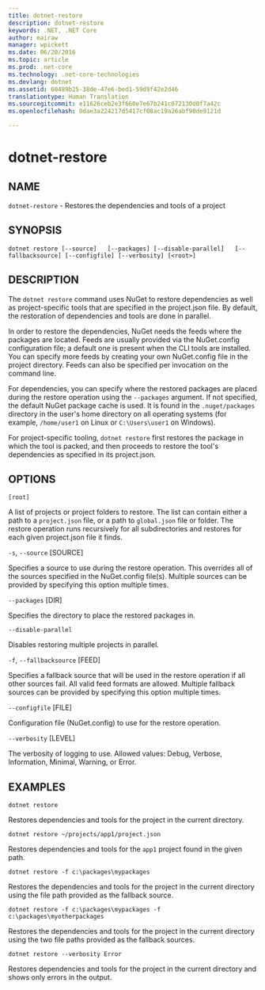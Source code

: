 ```yaml
---
title: dotnet-restore
description: dotnet-restore
keywords: .NET, .NET Core
author: mairaw
manager: wpickett
ms.date: 06/20/2016
ms.topic: article
ms.prod: .net-core
ms.technology: .net-core-technologies
ms.devlang: dotnet
ms.assetid: 60489b25-38de-47e6-bed1-59d9f42e2d46
translationtype: Human Translation
ms.sourcegitcommit: e11626ceb2e3f660e7e67b241c072130d0f7a42c
ms.openlocfilehash: 0dae3a224217d5417cf08ac19a26abf90de9121d

---
```


dotnet-restore
==============

## NAME

`dotnet-restore` - Restores the dependencies and tools of a project

## SYNOPSIS

`dotnet restore [--source]  
    [--packages] [--disable-parallel]  
    [--fallbacksource] [--configfile] [--verbosity]
    [<root>]`  

## DESCRIPTION

The `dotnet restore` command uses NuGet to restore dependencies as well as project-specific tools that are specified in the project.json file. By default, the restoration of dependencies and tools are done in parallel.

In order to restore the dependencies, NuGet needs the feeds where the packages are located. Feeds are usually provided via the NuGet.config configuration file; a default one is present when the CLI tools are installed. You can specify more feeds by creating your own NuGet.config file in the project directory. Feeds can also be specified per invocation on the command line. 

For dependencies, you can specify where the restored packages are placed during the restore operation using the `--packages` argument. If not specified, the default NuGet package cache is used. It is found in the `.nuget/packages` directory in the user's home directory on all operating systems (for example, `/home/user1` on Linux or `C:\Users\user1` on Windows).

For project-specific tooling, `dotnet restore` first restores the package in which the tool is packed, and then proceeds to restore the tool's dependencies as specified in its project.json. 

## OPTIONS

`[root]` 
    
 A list of projects or project folders to restore. The list can contain either a path to a `project.json` file, or a path to `global.json` file or folder. The restore operation runs recursively for all subdirectories and restores for each given project.json file it finds.

`-s`, `--source` [SOURCE]

Specifies a source to use during the restore operation. This overrides all of the sources specified in the NuGet.config file(s). Multiple sources can be provided by specifying this option multiple times.

`--packages` [DIR]

Specifies the directory to place the restored packages in. 

`--disable-parallel`

Disables restoring multiple projects in parallel. 

`-f`, `--fallbacksource` [FEED]

Specifies a fallback source that will be used in the restore operation if all other sources fail. All valid feed formats are allowed. Multiple fallback sources can be provided by specifying this option multiple times.

`--configfile` [FILE]

Configuration file (NuGet.config) to use for the restore operation. 

`--verbosity` [LEVEL]

The verbosity of logging to use. Allowed values: Debug, Verbose, Information, Minimal, Warning, or Error.

## EXAMPLES

`dotnet restore`

Restores dependencies and tools for the project in the current directory. 

`dotnet restore ~/projects/app1/project.json`
    
Restores dependencies and tools for the `app1` project found in the given path.
    
`dotnet restore -f c:\packages\mypackages`
    
Restores the dependencies and tools for the project in the current directory using the file path provided as the fallback source. 

`dotnet restore -f c:\packages\mypackages -f c:\packages\myotherpackages`
    
Restores the dependencies and tools for the project in the current directory using the two file paths provided as the fallback sources. 

`dotnet restore --verbosity Error`
    
Restores dependencies and tools for the project in the current directory and shows only errors in the output.




<!--HONumber=Aug16_HO2-->



